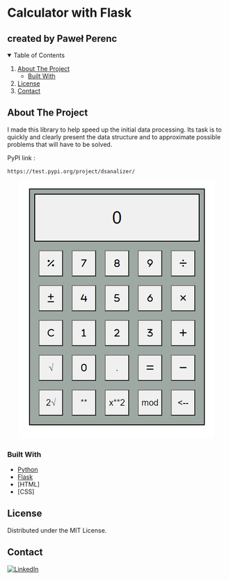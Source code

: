 # Calculator with Flask

## created by Paweł Perenc

<!-- TABLE OF CONTENTS -->
<details open="open">
  <summary>Table of Contents</summary>
  <ol>
    <li>
      <a href="#about-the-project">About The Project</a>
      <ul>
        <li><a href="#built-with">Built With</a></li>
      </ul>
    </li>
    <li><a href="#license">License</a></li>
    <li><a href="#contact">Contact</a></li>
  </ol>
</details>

<!-- ABOUT THE PROJECT -->

## About The Project

I made this library to help speed up the initial data processing. Its task is to quickly and clearly present the data structure and to approximate possible problems that will have to be solved.

PyPI link :

```sh
https://test.pypi.org/project/dsanalizer/
```

<!-- Image about -->
<p align="center">
    <img src="materials/ss.png" alt="ss">
</p>

### Built With

- [Python](https://www.python.org)
- [Flask](https://palletsprojects.com/p/flask/)
- [HTML]
- [CSS]

<!-- LICENSE -->

## License

Distributed under the MIT License.

<!-- CONTACT -->

## Contact

[![LinkedIn][linkedin-shield]][linkedin-url]

<!-- MARKDOWN LINKS & IMAGES -->
<!-- https://www.markdownguide.org/basic-syntax/#reference-style-links -->

[linkedin-shield]: https://img.shields.io/badge/-LinkedIn-black.svg?style=for-the-badge&logo=linkedin&colorB=555
[linkedin-url]: https://www.linkedin.com/in/pawe%C5%82-perenc-51b39315a/
